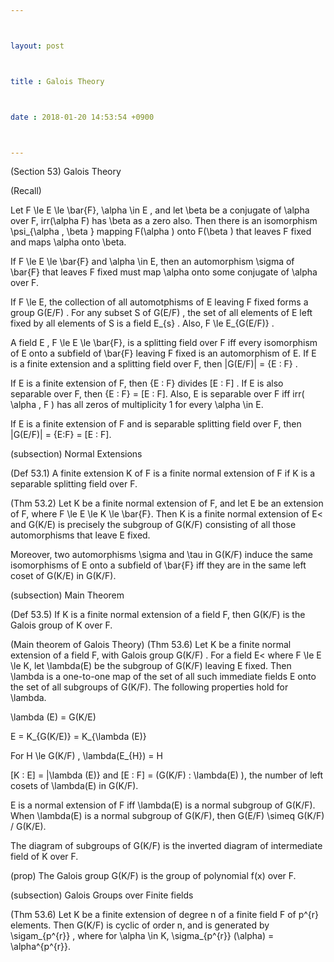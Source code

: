 ```yaml
---



layout: post



title : Galois Theory



date : 2018-01-20 14:53:54 +0900



---
```


(Section 53) Galois Theory

(Recall) 

Let F \le E \le \bar{F}, \alpha \in E , and let \beta be a conjugate of \alpha over F, irr(\alpha F) has \beta as a zero also. Then there is an isomorphism \psi_{\alpha , \beta } mapping F(\alpha ) onto F(\beta ) that leaves F fixed and maps \alpha onto \beta.

If F \le E \le \bar{F} and \alpha \in E, then an automorphism \sigma of \bar{F} that leaves F fixed must map \alpha onto some conjugate of \alpha over F.

If F \le E, the collection of all automotphisms of E leaving F fixed forms a group G(E/F) . For any subset S of G(E/F) , the set of all elements of E left fixed by all elements of S is a field E_{s} . Also, F \le E_{G(E/F)} . 

A field E , F \le E \le \bar{F}, is a splitting field over F iff every isomorphism of E onto a subfield of \bar{F} leaving F fixed is an automorphism of E. If E is a finite extension and a splitting field over F, then |G(E/F)| = {E : F} .

If E is a finite extension of F, then {E : F} divides [E : F] . If E is also separable over F, then {E : F} = [E : F]. Also, E is separable over F iff irr( \alpha , F ) has all zeros of multiplicity 1 for every \alpha \in E.

If E is a finite extension of F and is separable splitting field over F, then |G(E/F)| = {E:F} = [E : F].

(subsection) Normal Extensions

(Def 53.1) A finite extension K of F is a finite normal extension of F if K is a separable splitting field over F.

(Thm 53.2) Let K be a finite normal extension of F, and let E be an extension of F, where F \le E \le K \le \bar{F}. Then K is a finite normal extension of E< and G(K/E) is precisely the subgroup of G(K/F) consisting of all those automorphisms that leave E fixed. 

Moreover, two automorphisms \sigma and \tau in G(K/F) induce the same isomorphisms of E onto a subfield of \bar{F} iff they are in the same left coset of G(K/E) in G(K/F).

(subsection) Main Theorem

(Def 53.5) If K is a finite normal extension of a field F, then G(K/F) is the Galois group of K over F.

(Main theorem of Galois Theory) (Thm 53.6) Let K be a finite normal extension of a field F, with Galois group G(K/F) . For a field E< where F \le E \le K, let \lambda(E) be the subgroup of G(K/F) leaving E fixed. Then \lambda is a one-to-one map of the set of all such immediate fields E onto the set of all subgroups of G(K/F). The following properties hold for \lambda.

\lambda (E) = G(K/E)

E = K_{G(K/E)} = K_{\lambda (E)}

For H \le G(K/F) , \lambda(E_{H}) = H

[K : E] = |\lambda (E)} and [E : F] = (G(K/F) : \lambda(E) ), the number of left cosets of \lambda(E) in G(K/F).

E is a normal extension of F iff \lambda(E) is a normal subgroup of G(K/F). When \lambda(E) is a normal subgroup of G(K/F), then G(E/F) \simeq G(K/F) / G(K/E).

The diagram of subgroups of G(K/F) is the inverted diagram of intermediate field of K over F.

(prop) The Galois group G(K/F) is the group of polynomial f(x) over F.

(subsection) Galois Groups over Finite fields

(Thm 53.6) Let K be a finite extension of degree n of a finite field F of p^{r} elements. Then G(K/F) is cyclic of order n, and is generated by \sigam_{p^{r}} , where for \alpha \in K, \sigma_{p^{r}} (\alpha) = \alpha^{p^{r}}.

